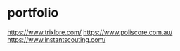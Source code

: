 # portfolio
https://www.trixlore.com/
https://www.poliscore.com.au/
https://www.instantscouting.com/
